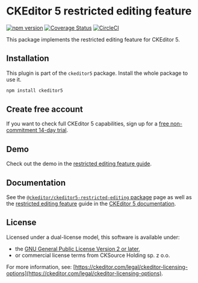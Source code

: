 CKEditor&nbsp;5 restricted editing feature
===========================

[![npm version](https://badge.fury.io/js/%40ckeditor%2Fckeditor5-restricted-editing.svg)](https://www.npmjs.com/package/@ckeditor/ckeditor5-restricted-editing)
[![Coverage Status](https://coveralls.io/repos/github/ckeditor/ckeditor5/badge.svg?branch=master)](https://coveralls.io/github/ckeditor/ckeditor5?branch=master)
[![CircleCI](https://circleci.com/gh/ckeditor/ckeditor5.svg?style=shield)](https://app.circleci.com/pipelines/github/ckeditor/ckeditor5?branch=master)

This package implements the restricted editing feature for CKEditor&nbsp;5.

## Installation

This plugin is part of the `ckeditor5` package. Install the whole package to use it.

```bash
npm install ckeditor5
```

## Create free account

If you want to check full CKEditor&nbsp;5 capabilities, sign up for a [free non-commitment 14-day trial](https://portal.ckeditor.com/checkout?plan=free).

## Demo

Check out the demo in the [restricted editing feature guide](https://ckeditor.com/docs/ckeditor5/latest/features/restricted-editing.html#demo).

## Documentation

See the [`@ckeditor/ckeditor5-restricted-editing` package](https://ckeditor.com/docs/ckeditor5/latest/api/restricted-editing.html) page as well as the [restricted editing feature](https://ckeditor.com/docs/ckeditor5/latest/features/restricted-editing.html) guide in the [CKEditor&nbsp;5 documentation](https://ckeditor.com/docs/ckeditor5/latest/).

## License

Licensed under a dual-license model, this software is available under:

* the [GNU General Public License Version 2 or later](https://www.gnu.org/licenses/gpl.html),
* or commercial license terms from CKSource Holding sp. z o.o.

For more information, see: [https://ckeditor.com/legal/ckeditor-licensing-options](https://ckeditor.com/legal/ckeditor-licensing-options).
